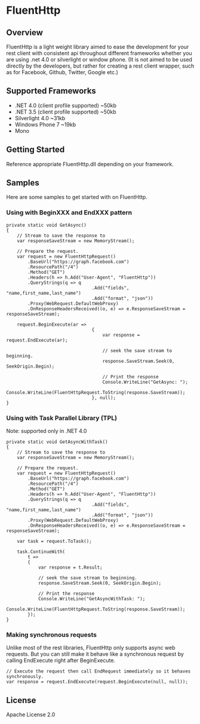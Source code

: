 # FluentHttp

## Overview
FluentHttp is a light weight library aimed to ease the development for your rest client with
consistent api throughout different frameworks whether you are using .net 4.0 or silverlight or
window phone. (It is not aimed to be used directly by the developers, but rather for creating 
a rest client wrapper, such as for Facebook, Github, Twitter, Google etc.)

## Supported Frameworks

* .NET 4.0 (client profile supported) ~50kb
* .NET 3.5 (client profile supported) ~50kb
* Silverlight 4.0  ~31kb
* Windows Phone 7  ~19kb
* Mono

## Getting Started
Reference appropriate FluentHttp.dll depending on your framework.

## Samples
Here are some samples to get started with on FluentHttp.

### Using with BeginXXX and EndXXX pattern

	private static void GetAsync()
	{
		// Stream to save the response to
		var responseSaveStream = new MemoryStream();

		// Prepare the request.
		var request = new FluentHttpRequest()
			.BaseUrl("https://graph.facebook.com")
			.ResourcePath("/4")
			.Method("GET")
			.Headers(h => h.Add("User-Agent", "FluentHttp"))
			.QueryStrings(q => q
									.Add("fields", "name,first_name,last_name")
									.Add("format", "json"))
			.Proxy(WebRequest.DefaultWebProxy)
			.OnResponseHeadersReceived((o, e) => e.ResponseSaveStream = responseSaveStream);

		request.BeginExecute(ar =>
									{
										var response = request.EndExecute(ar);

										// seek the save stream to beginning.
										response.SaveStream.Seek(0, SeekOrigin.Begin);

										// Print the response
										Console.WriteLine("GetAsync: ");
										Console.WriteLine(FluentHttpRequest.ToString(response.SaveStream));
									}, null);
	}

### Using with Task Parallel Library (TPL)
Note: supported only in .NET 4.0

	private static void GetAsyncWithTask()
	{
		// Stream to save the response to
		var responseSaveStream = new MemoryStream();

		// Prepare the request.
		var request = new FluentHttpRequest()
			.BaseUrl("https://graph.facebook.com")
			.ResourcePath("/4")
			.Method("GET")
			.Headers(h => h.Add("User-Agent", "FluentHttp"))
			.QueryStrings(q => q
									.Add("fields", "name,first_name,last_name")
									.Add("format", "json"))
			.Proxy(WebRequest.DefaultWebProxy)
			.OnResponseHeadersReceived((o, e) => e.ResponseSaveStream = responseSaveStream);

		var task = request.ToTask();

		task.ContinueWith(
			t =>
			{
				var response = t.Result;

				// seek the save stream to beginning.
				response.SaveStream.Seek(0, SeekOrigin.Begin);

				// Print the response
				Console.WriteLine("GetAsyncWithTask: ");
				Console.WriteLine(FluentHttpRequest.ToString(response.SaveStream));
			});
	}

### Making synchronous requests
Unlike most of the rest libraries, FluentHttp only supports async web requests. But you 
can still make it behave like a synchronous request by calling EndExecute right after BeginExecute.

    // Execute the request then call EndRequest immediately so it behaves synchronously.
    var response = request.EndExecute(request.BeginExecute(null, null));

## License
Apache License 2.0
